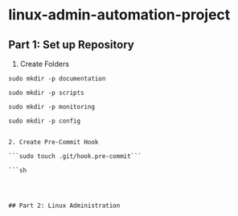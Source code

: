 # linux-admin-automation-project

## Part 1: Set up Repository

1. Create Folders

```sudo mkdir -p documentation```

```sudo mkdir -p scripts```

```sudo mkdir -p monitoring```

```sudo mkdir -p config```

```sudo mkdir -p linux-admin-automation-project/{scripts,monitoring,monitoring,documentation}

2. Create Pre-Commit Hook

```sudo touch .git/hook.pre-commit```

```sh




## Part 2: Linux Administration 
